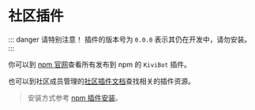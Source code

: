 # 社区插件

::: danger 请特别注意！
插件的版本号为 `0.0.0` 表示其仍在开发中，请勿安装。
:::

你可以到 [npm 官网](https://npm.im/search?q=kivibot-plugin)查看所有发布到 npm 的 `KiviBot` 插件。

也可以到社区成员管理的[社区插件文档](https://plugin.kivibot.com)查找相关的插件资源。

> 安装方式参考 [npm 插件安装](/plugin/install)。
